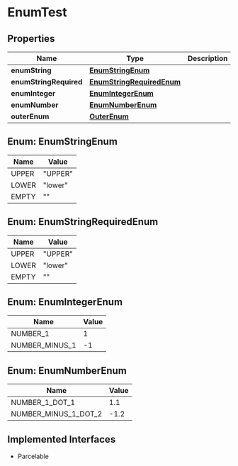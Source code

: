 

# EnumTest

## Properties

Name | Type | Description | Notes
------------ | ------------- | ------------- | -------------
**enumString** | [**EnumStringEnum**](#EnumStringEnum) |  |  [optional]
**enumStringRequired** | [**EnumStringRequiredEnum**](#EnumStringRequiredEnum) |  | 
**enumInteger** | [**EnumIntegerEnum**](#EnumIntegerEnum) |  |  [optional]
**enumNumber** | [**EnumNumberEnum**](#EnumNumberEnum) |  |  [optional]
**outerEnum** | [**OuterEnum**](OuterEnum.md) |  |  [optional]



## Enum: EnumStringEnum

Name | Value
---- | -----
UPPER | "UPPER"
LOWER | "lower"
EMPTY | ""



## Enum: EnumStringRequiredEnum

Name | Value
---- | -----
UPPER | "UPPER"
LOWER | "lower"
EMPTY | ""



## Enum: EnumIntegerEnum

Name | Value
---- | -----
NUMBER_1 | 1
NUMBER_MINUS_1 | -1



## Enum: EnumNumberEnum

Name | Value
---- | -----
NUMBER_1_DOT_1 | 1.1
NUMBER_MINUS_1_DOT_2 | -1.2


## Implemented Interfaces

* Parcelable


